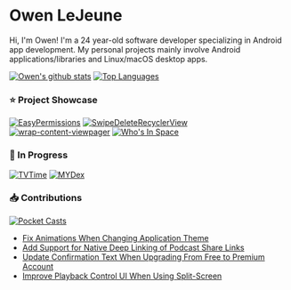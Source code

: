 # Owen LeJeune

Hi, I'm Owen! I'm a 24 year-old software developer specializing in Android app development. My personal projects mainly involve Android applications/libraries and Linux/macOS desktop apps.

[![Owen's github stats](https://github-readme-stats.vercel.app/api?username=owenlejeune&show_icons=true&count_private=true&theme=transparent)](https://github.com/owenlejeune)
[![Top Languages](https://github-readme-stats.vercel.app/api/top-langs/?username=owenlejeune&layout=compact&theme=transparent)](https://github.com/anuraghazra/github-readme-stats)

### :star: Project Showcase
[![EasyPermissions](https://github-readme-stats.vercel.app/api/pin/?username=owenlejeune&repo=EasyPermissions&theme=transparent)](https://github.com/owenlejeune/EasyPermissions)
[![SwipeDeleteRecyclerView](https://github-readme-stats.vercel.app/api/pin/?username=owenlejeune&repo=SwipeDeleteRecyclerView&theme=transparent)](https://github.com/owenlejeune/SwipeDeleteRecyclerView)
[![wrap-content-viewpager](https://github-readme-stats.vercel.app/api/pin/?username=owenlejeune&repo=wrap-content-viewpager&theme=transparent)](https://github.com/owenlejeune/wrap-content-viewpager)
[![Who's In Space](https://github-readme-stats.vercel.app/api/pin/?username=owenlejeune&repo=WhosInSpace&theme=transparent)](https://github.com/owenlejeune/WhosInSpace)

### 🚧 In Progress
[![TVTime](https://github-readme-stats.vercel.app/api/pin/?username=owenlejeune&repo=TVTime&theme=transparent)](https://github.com/owenlejeune/TVTime)
[![MYDex](https://github-readme-stats.vercel.app/api/pin?username=owenlejeune&repo=MYDex&theme=transparent)](https://github.com/owenlejeune/MYDex)

### 📥 Contributions
[![Pocket Casts](https://github-readme-stats.vercel.app/api/pin/?username=Automattic&repo=pocket-casts-android&theme=transparent&show_owner=true)](https://github.com/Automattic/pocket-casts-android)

* [Fix Animations When Changing Application Theme](https://github.com/Automattic/pocket-casts-android/issues/25)
* [Add Support for Native Deep Linking of Podcast Share Links](https://github.com/Automattic/pocket-casts-android/issues/478)
* [Update Confirmation Text When Upgrading From Free to Premium Account](https://github.com/Automattic/pocket-casts-android/issues/182)
* [Improve Playback Control UI When Using Split-Screen](https://github.com/Automattic/pocket-casts-android/issues/20)
